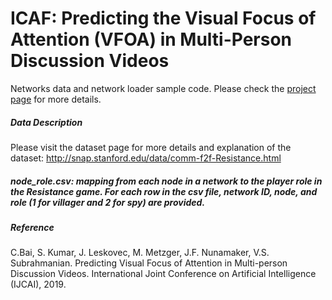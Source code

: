 # ICAF: Predicting the Visual Focus of Attention (VFOA) in Multi-Person Discussion Videos

Networks data and network loader sample code. Please check the [project page](https://cs.dartmouth.edu/dsail/demos/icaf) for more details.

##### Data Description
Please visit the dataset page for more details and explanation of the dataset: http://snap.stanford.edu/data/comm-f2f-Resistance.html

##### node_role.csv: mapping from each node in a network to the player role in the Resistance game. For each row in the csv file, network ID, node, and role (1 for villager and 2 for spy) are provided.

##### Reference
C.Bai, S. Kumar, J. Leskovec, M. Metzger, J.F. Nunamaker, V.S. Subrahmanian.
Predicting Visual Focus of Attention in Multi-person Discussion Videos.
International Joint Conference on Artificial Intelligence (IJCAI), 2019.